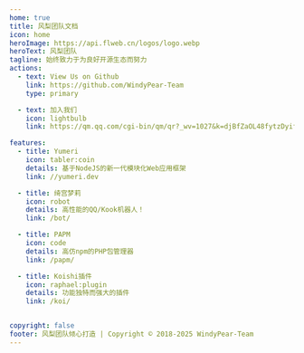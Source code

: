 ```yaml
---
home: true
title: 风梨团队文档
icon: home
heroImage: https://api.flweb.cn/logos/logo.webp
heroText: 风梨团队
tagline: 始终致力于为良好开源生态而努力
actions:
  - text: View Us on Github
    link: https://github.com/WindyPear-Team
    type: primary

  - text: 加入我们
    icon: lightbulb
    link: https://qm.qq.com/cgi-bin/qm/qr?_wv=1027&k=djBfZaOL48fytzDyifpU9pcNeRBqrYlN&authKey=NUyh%2BZclnM9q7t9da7qKpYw%2FNwSaNiU2oxg0WnoZS7AV70BOF%2BMYC41VFrYzp74E&noverify=0&group_code=475823621

features:
  - title: Yumeri
    icon: tabler:coin
    details: 基于NodeJS的新一代模块化Web应用框架
    link: //yumeri.dev

  - title: 绮宫梦莉
    icon: robot
    details: 高性能的QQ/Kook机器人！
    link: /bot/

  - title: PAPM
    icon: code
    details: 高仿npm的PHP包管理器
    link: /papm/

  - title: Koishi插件
    icon: raphael:plugin
    details: 功能独特而强大的插件
    link: /koi/


copyright: false
footer: 风梨团队倾心打造 | Copyright © 2018-2025 WindyPear-Team
---
```


<!-- markdownlint-disable -->
